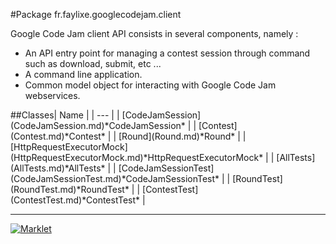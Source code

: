 #Package fr.faylixe.googlecodejam.client
<p>Google Code Jam client API consists in several components, namely :</p>
 <ul>
 	<li>An API entry point for managing a contest session through command such as download, submit, etc ...</li>
  <li>A command line application.</li>
  <li>Common model object for interacting with Google Code Jam webservices.</li>
 </ul>
##Classes| Name |
| --- |
| [CodeJamSession](CodeJamSession.md)*CodeJamSession* |
| [Contest](Contest.md)*Contest* |
| [Round](Round.md)*Round* |
| [HttpRequestExecutorMock](HttpRequestExecutorMock.md)*HttpRequestExecutorMock* |
| [AllTests](AllTests.md)*AllTests* |
| [CodeJamSessionTest](CodeJamSessionTest.md)*CodeJamSessionTest* |
| [RoundTest](RoundTest.md)*RoundTest* |
| [ContestTest](ContestTest.md)*ContestTest* |

---

[![Marklet](https://img.shields.io/badge/Generated%20by-Marklet-green.svg)](https://github.com/Faylixe/marklet)